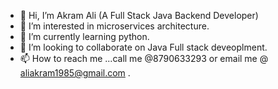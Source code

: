 - 👋 Hi, I’m Akram Ali (A Full Stack Java Backend Developer)
- 👀 I’m interested in microservices architecture.
- 🌱 I’m currently learning python.
- 💞️ I’m looking to collaborate on Java Full stack deveoplment.
- 📫 How to reach me ...call me @8790633293 or email me @ aliakram1985@gmail.com .

<!---
akram85/akram85 is a ✨ special ✨ repository because its `README.md` (this file) appears on your GitHub profile.
You can click the Preview link to take a look at your changes.
--->
